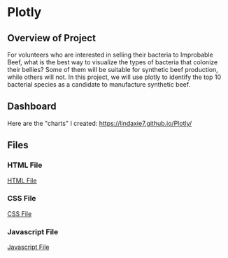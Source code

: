 # Plotly
## Overview of Project
For volunteers who are interested in selling their bacteria to Improbable Beef, what is the best way to visualize the types of bacteria that colonize their bellies?
Some of them will be suitable for synthetic beef production, while others will not. In this project, we will use plotly to identify the top 10 bacterial species as a candidate to manufacture synthetic beef. 

## Dashboard
Here are the "charts" I created: https://lindaxie7.github.io/Plotly/

## Files

### HTML File

[HTML File](https://github.com/lindaxie7/Plotly/blob/main/index.html)

### CSS File
[CSS File](https://github.com/lindaxie7/Plotly/blob/main/style.css)

### Javascript File
[Javascript File](https://github.com/lindaxie7/Plotly/blob/main/charts.js)


